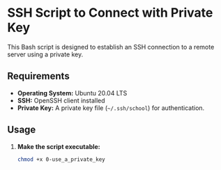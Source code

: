 # SSH Script to Connect with Private Key

This Bash script is designed to establish an SSH connection to a remote server using a private key.

## Requirements

* **Operating System:** Ubuntu 20.04 LTS
* **SSH:** OpenSSH client installed
* **Private Key:** A private key file (`~/.ssh/school`) for authentication.

## Usage

1. **Make the script executable:**

   ```bash
   chmod +x 0-use_a_private_key
